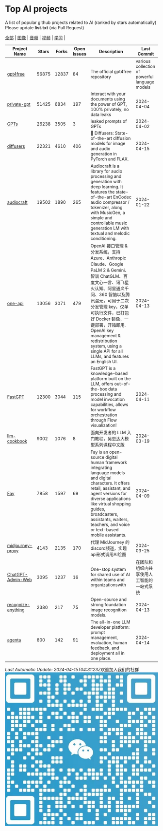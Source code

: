 # Top AI projects
A list of popular github projects related to AI (ranked by stars automatically)
Please update **list.txt** (via Pull Request)

<a href="./README.md">全部</a> |   <a href="./READMEpicture.md">图像</a> |   <a href="./READMEaudio.md">音频</a> | <a href="./READMEvideo.md">视频</a> | <a href="./READMElearn.md">学习</a> | 

| Project Name | Stars | Forks | Open Issues | Description | Last Commit |
| ------------ | ----- | ----- | ----------- | ----------- | ----------- |
| [gpt4free](https://github.com/xtekky/gpt4free) | 56875 | 12837 | 84 | The official gpt4free repository | various collection of powerful language models | 2024-04-14 |
| [private-gpt](https://github.com/zylon-ai/private-gpt) | 51425 | 6834 | 197 | Interact with your documents using the power of GPT, 100% privately, no data leaks | 2024-04-04 |
| [GPTs](https://github.com/linexjlin/GPTs) | 26238 | 3505 | 3 | leaked prompts of GPTs | 2024-04-02 |
| [diffusers](https://github.com/huggingface/diffusers) | 22321 | 4610 | 406 | 🤗 Diffusers: State-of-the-art diffusion models for image and audio generation in PyTorch and FLAX. | 2024-04-15 |
| [audiocraft](https://github.com/facebookresearch/audiocraft) | 19502 | 1890 | 265 | Audiocraft is a library for audio processing and generation with deep learning. It features the state-of-the-art EnCodec audio compressor / tokenizer, along with MusicGen, a simple and controllable music generation LM with textual and melodic conditioning. | 2024-01-22 |
| [one-api](https://github.com/songquanpeng/one-api) | 13056 | 3071 | 479 | OpenAI 接口管理 & 分发系统，支持 Azure、Anthropic Claude、Google PaLM 2 & Gemini、智谱 ChatGLM、百度文心一言、讯飞星火认知、阿里通义千问、360 智脑以及腾讯混元，可用于二次分发管理 key，仅单可执行文件，已打包好 Docker 镜像，一键部署，开箱即用. OpenAI key management & redistribution system, using a single API for all LLMs, and features an English UI. | 2024-04-13 |
| [FastGPT](https://github.com/labring/FastGPT) | 12300 | 3044 | 115 | FastGPT is a knowledge-based platform built on the LLM, offers out-of-the-box data processing and model invocation capabilities, allows for workflow orchestration through Flow visualization! | 2024-04-11 |
| [llm-cookbook](https://github.com/datawhalechina/llm-cookbook) | 9002 | 1076 | 8 | 面向开发者的 LLM 入门教程，吴恩达大模型系列课程中文版 | 2024-03-19 |
| [Fay](https://github.com/xszyou/Fay) | 7858 | 1597 | 69 | Fay is an open-source digital human framework integrating language models and digital characters. It offers retail, assistant, and agent versions for diverse applications like virtual shopping guides, broadcasters, assistants, waiters, teachers, and voice or text-based mobile assistants. | 2024-04-09 |
| [midjourney-proxy](https://github.com/novicezk/midjourney-proxy) | 4143 | 2135 | 170 | 代理 MidJourney 的discord频道，实现api形式调用AI绘图 | 2024-03-25 |
| [ChatGPT-Admin-Web](https://github.com/AprilNEA/ChatGPT-Admin-Web) | 3095 | 1237 | 16 | One-stop system for shared use of AI within teams and organizationswith | 在团队和组织内共享使用人工智能的一站式系统 | 2023-12-27 |
| [recognize-anything](https://github.com/xinyu1205/recognize-anything) | 2380 | 217 | 75 | Open-source and strong foundation image recognition models. | 2024-04-13 |
| [agenta](https://github.com/Agenta-AI/agenta) | 800 | 142 | 91 | The all-in-one LLM developer platform: prompt management, evaluation, human feedback, and deployment all in one place. | 2024-04-14 |

*Last Automatic Update: 2024-04-15T04:31:23Z*欢迎加入我们的社群 ![](https://raw.githubusercontent.com/mouuii/picture/master/weichat.jpg) 
